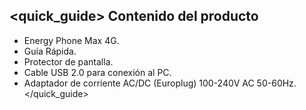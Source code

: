 ## <quick_guide> Contenido del producto

* Energy Phone Max 4G.
* Guía Rápida.
* Protector de pantalla.
* Cable USB 2.0 para conexión al PC.
* Adaptador de corriente AC/DC (Europlug) 100-240V AC 50-60Hz.
</quick_guide>
